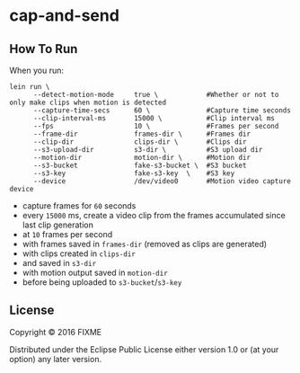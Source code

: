 # cap-and-send

## How To Run

When you run:
```
lein run \ 
      --detect-motion-mode     true \            #Whether or not to only make clips when motion is detected
      --capture-time-secs      60 \              #Capture time seconds
      --clip-interval-ms       15000 \           #Clip interval ms
      --fps                    10 \              #Frames per second
      --frame-dir              frames-dir \      #Frames dir
      --clip-dir               clips-dir \       #Clips dir
      --s3-upload-dir          s3-dir \          #S3 upload dir
      --motion-dir             motion-dir \      #Motion dir
      --s3-bucket              fake-s3-bucket \  #S3 bucket
      --s3-key                 fake-s3-key  \    #S3 key
      --device                 /dev/video0       #Motion video capture device
```

 - capture frames for `60` seconds
 - every `15000` ms, create a video clip from the frames accumulated since last clip generation
 - at `10` frames per second
 - with frames saved in `frames-dir` (removed as clips are generated)
 - with clips created in `clips-dir`
 - and saved in `s3-dir`
 - with motion output saved in `motion-dir`
 - before being uploaded to `s3-bucket`/`s3-key`
 
 
## License

Copyright © 2016 FIXME

Distributed under the Eclipse Public License either version 1.0 or (at
your option) any later version.
